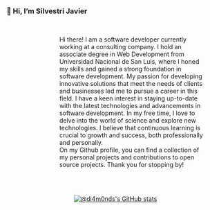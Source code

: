 ### 👋 Hi, I’m Silvestri Javier

<!--- ![counter](https://komarev.com/ghpvc/?username=di4m0nds&color=orange&style=for-the-badge) --->

<br>

<dl><dd><dl><dd><p style="margin:0 10%;">
Hi there! I am a software developer currently working at a consulting company. I hold an associate degree in Web Development from Universidad Nacional de San Luis, where I honed my skills and gained a strong foundation in software development. My passion for developing innovative solutions that meet the needs of clients and businesses led me to pursue a career in this field. I have a keen interest in staying up-to-date with the latest technologies and advancements in software development. In my free time, I love to delve into the world of science and explore new technologies. I believe that continuous learning is crucial to growth and success, both professionally and personally.
</p>
  <p style="margin:0 10%;">
On my Github profile, you can find a collection of my personal projects and contributions to open source projects. Thank you for stopping by!
</p>
  </dd></dl></dd></dl>

<br>
<br>

<div align="center">

[![@di4m0nds's GitHub stats](https://github-readme-stats.vercel.app/api?username=di4m0nds&count_private=true&show_icons=true&theme=radical)](https://github.com/di4m0nds/github-readme-stats)

<!--- [![GitHub Streak](https://github-readme-streak-stats.herokuapp.com/?user=di4m0nds&theme=radical)](https://git.io/streak-stats) --->

</div>

<!---

[![@di4m0nds's Holopin board](https://holopin.io/api/user/board?user=di4m0nds)](https://holopin.io/@di4m0nds)


- 👀 I’m interested in ...
- 🌱 I’m currently learning ...
- 💞️ I’m looking to collaborate on ...
- 📫 How to reach me ...

di4m0nds/di4m0nds is a ✨ special ✨ repository because its `README.md` (this file) appears on your GitHub profile.
You can click the Preview link to take a look at your changes.

--->
